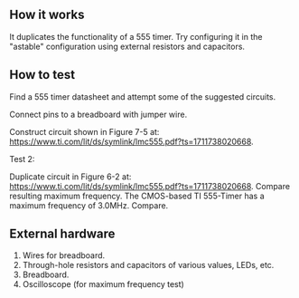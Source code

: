 <!---

This file is used to generate your project datasheet. Please fill in the information below and delete any unused
sections.

You can also include images in this folder and reference them in the markdown. Each image must be less than
512 kb in size, and the combined size of all images must be less than 1 MB.
-->

## How it works

It duplicates the functionality of a 555 timer. Try configuring it in the "astable" configuration using external resistors and capacitors.

## How to test

Find a 555 timer datasheet and attempt some of the suggested circuits. 

Connect pins to a breadboard with jumper wire. 

Construct circuit shown in Figure 7-5 at: <https://www.ti.com/lit/ds/symlink/lmc555.pdf?ts=1711738020668>.

Test 2:

Duplicate circuit in Figure 6-2 at: <https://www.ti.com/lit/ds/symlink/lmc555.pdf?ts=1711738020668>. Compare resulting maximum frequency. The CMOS-based TI 555-Timer has a maximum frequency of 3.0MHz. Compare.

## External hardware

1. Wires for breadboard.
2. Through-hole resistors and capacitors of various values, LEDs, etc.
3. Breadboard.
4. Oscilloscope (for maximum frequency test)
